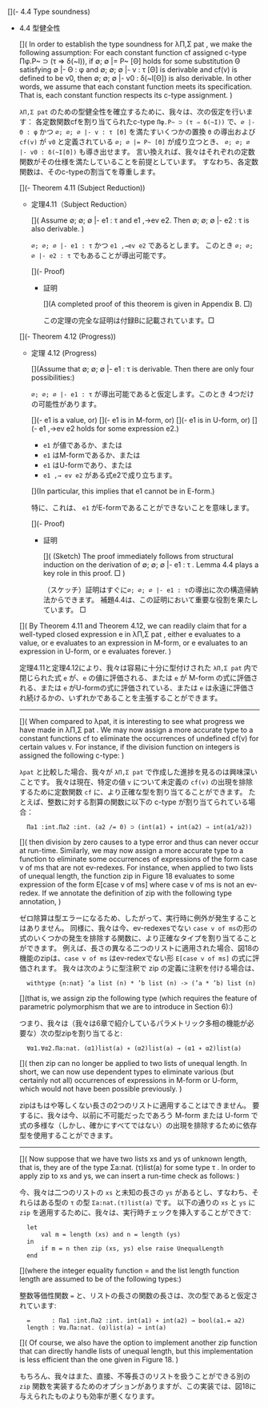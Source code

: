 [](- 4.4 Type soundness)

- 4.4 型健全性

	[](
	In order to establish the type soundness for λΠ,Σ pat , we make the following assumption:
	For each constant function cf assigned c-type Πφ.P~ ⊃ (τ ⇒ δ(~I)), if ∅; ∅ |= P~ [Θ] holds for some substitution Θ satisfying ∅ |- Θ : φ and ∅; ∅; ∅ |- v : τ [Θ] is derivable and cf(v) is defined to be v0, then ∅; ∅; ∅ |- v0 : δ(~I[Θ]) is also derivable.
	In other words, we assume that each constant function meets its specification.
	That is, each constant function respects its c-type assignment.
	)

	`λΠ,Σ pat` のための型健全性を確立するために、我々は、次の仮定を行います：
	各定数関数cfを割り当てられたc-type `Πφ.P~ ⊃ (τ ⇒ δ(~I))` で、`∅ |- Θ : φ` かつ `∅; ∅; ∅ |- v : τ [Θ]` を満たすいくつかの置換 `Θ` の導出および `cf(v)` が `v0` と定義されている `∅; ∅ |= P~ [Θ]` が成り立つとき、 `∅; ∅; ∅ |- v0 : δ(~I[Θ])` も導き出せます。
	言い換えれば、我々はそれぞれの定数関数がその仕様を満たしていることを前提としています。
	すなわち、各定数関数は、そのc-typeの割当てを尊重します。

	[](- Theorem 4.11 (Subject Reduction))
	- 定理4.11（Subject Reduction）

		[](
		Assume ∅; ∅; ∅ |- e1 : τ and e1 ,→ev e2.
		Then ∅; ∅; ∅ |- e2 : τ is also derivable.
		)

		`∅; ∅; ∅ |- e1 : τ` かつ `e1 ,→ev e2` であるとします。
		このとき `∅; ∅; ∅ |- e2 : τ` でもあることが導出可能です。

		[](- Proof)
		- 証明

			[](A completed proof of this theorem is given in Appendix B. □)

			この定理の完全な証明は付録Bに記載されています。□

	[](- Theorem 4.12 (Progress))

	- 定理 4.12 (Progress)

		[](Assume that ∅; ∅; ∅ |- e1 : τ is derivable. Then there are only four possibilities:)

		`∅; ∅; ∅ |- e1 : τ` が導出可能であると仮定します。このとき 4つだけの可能性があります。

		[](- e1 is a value, or)
		[](- e1 is in M-form, or)
		[](- e1 is in U-form, or)
		[](- e1 ,→ev e2 holds for some expression e2.)

		- `e1` が値であるか、または
		- `e1` はM-formであるか、または
		- `e1` はU-formであり、または
		- `e1 ,→ ev e2` がある式e2で成り立ちます。

		[](In particular, this implies that e1 cannot be in E-form.)

		特に、これは、 `e1` がE-formであることができないことを意味します。

		[](- Proof)
		- 証明

			[](
			(Sketch) The proof immediately follows from structural induction on the derivation of ∅; ∅; ∅ |- e1 : τ .
			Lemma 4.4 plays a key role in this proof. □
			)

			（スケッチ）証明はすぐに`∅; ∅; ∅ |- e1 : τ`の導出に次の構造帰納法からできます。
			補題4.4は、この証明において重要な役割を果たしています。 □

	[](
	By Theorem 4.11 and Theorem 4.12, we can readily claim that for a well-typed closed expression e in λΠ,Σ pat , either e evaluates to a value, or e evaluates to an expression in M-form, or e evaluates to an expression in U-form, or e evaluates forever.
	)

	定理4.11と定理4.12により、我々は容易に十分に型付けされた `λΠ,Σ pat` 内で閉じられた式 `e` が、`e` の値に評価される、または `e` が M-form の式に評価される、または `e` がU-formの式に評価されている、または `e` は永遠に評価され続けるかの、いずれかであることを主張することができます。

	----

	[](
	When compared to λpat, it is interesting to see what progress we have made in λΠ,Σ pat .
	We may now assign a more accurate type to a constant functions cf to eliminate the occurrences of undefined cf(v) for certain values v.
	For instance, if the division function on integers is assigned the following c-type:
	)

	`λpat` と比較した場合、我々が `λΠ,Σ pat` で作成した進捗を見るのは興味深いことです。
	我々は現在、特定の値 `v` について未定義の `cf(v)` の出現を排除するために定数関数 `cf` に、より正確な型を割り当てることができます。
	たとえば、整数に対する割算の関数に以下の c-type が割り当てられている場合：

		Πa1 :int.Πa2 :int. (a2 /= 0) ⊃ (int(a1) ∗ int(a2) ⇒ int(a1/a2))

	[](
	then division by zero causes to a type error and thus can never occur at run-time.
	Similarly, we may now assign a more accurate type to a function to eliminate some occurrences of expressions of the form case v of ms that are not ev-redexes.
	For instance, when applied to two lists of unequal length, the function zip in Figure 18 evaluates to some expression of the form E[case v of ms] where case v of ms is not an ev-redex.
	If we annotate the definition of zip with the following type annotation,
	)

	ゼロ除算は型エラーになるため、したがって、実行時に例外が発生することはありません。
	同様に、我々は今、ev-redexesでない `case v of ms`の形の式のいくつかの発生を排除する関数に、より正確なタイプを割り当てることができます。
	例えば、長さの異なる二つのリストに適用された場合、図18の機能のzipは、`case v of ms` はev-redexでない形 `E[case v of ms]` の式に評価されます。
	我々は次のように型注釈で zip の定義に注釈を付ける場合は、

		withtype {n:nat} ’a list (n) * ’b list (n) -> (’a * ’b) list (n)

	[](that is, we assign zip the following type (which requires the feature of parametric polymorphism that we are to introduce in Section 6):)

	つまり、我々は（我々は6章で紹介しているパラメトリック多相の機能が必要な）次の型zipを割り当てると:

		∀α1.∀α2.Πa:nat. (α1)list(a) ∗ (α2)list(a) → (α1 ∗ α2)list(a)

	[](
	then zip can no longer be applied to two lists of unequal length.
	In short, we can now use dependent types to eliminate various (but certainly not all) occurrences of expressions in M-form or U-form, which would not have been possible previously.
	)

	zipはもはや等しくない長さの2つのリストに適用することはできません。
	要するに、我々は今、以前に不可能だったであろう M-form または U-form で式の多様な（しかし、確かにすべてではない）の出現を排除するために依存型を使用することができます。

	----

	[](
	Now suppose that we have two lists xs and ys of unknown length, that is, they are of the type Σa:nat. (τ)list(a) for some type τ .
	In order to apply zip to xs and ys, we can insert a run-time check as follows:
	)
	
	今、我々は二つのリストの `xs` と未知の長さの `ys` があるとし、すなわち、それらはある型の `τ` の型 `Σa:nat.(τ)list(a)` です。
	以下の通りの `xs` と `ys` に `zip` を適用するために、我々は、実行時チェックを挿入することができて:

		let
			val m = length (xs) and n = length (ys)
		in
			if m = n then zip (xs, ys) else raise UnequalLength
		end

	[](where the integer equality function = and the list length function length are assumed to be of the following types:)

	整数等価性関数 `=` と、リストの長さの関数の長さは、次の型であると仮定されています:

		=      : Πa1 :int.Πa2 :int. int(a1) ∗ int(a2) → bool(a1.= a2)
		length : ∀α.Πa:nat. (α)list(a) → int(a)

	[](
	Of course, we also have the option to implement another zip function that can directly handle lists of unequal length, but this implementation is less efficient than the one given in Figure 18.
	)

	もちろん、我々はまた、直接、不等長さのリストを扱うことができる別の `zip` 関数を実装するためのオプションがありますが、この実装では、図18に与えられたものよりも効率が悪くなります。
